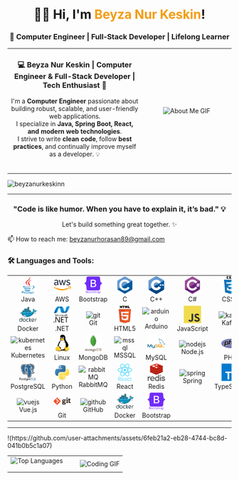 <h1 align="center">👩‍💻 Hi, I'm <span style="color:#f39c12;">Beyza Nur Keskin</span>!</h1>
<h3 align="center">🚀 Computer Engineer | Full-Stack Developer | Lifelong Learner</h3>
<table width="100%">
  <tr>
    <td valign="middle" width="60%">
      <h3 align="center">💻 Beyza Nur Keskin | Computer Engineer & Full-Stack Developer | Tech Enthusiast 🚀</h3>
     <p align="center">
  I'm a <strong>Computer Engineer</strong> passionate about building robust, scalable, and user-friendly web applications. <br>
  I specialize in <strong>Java, Spring Boot, React, and modern web technologies</strong>. <br>
  I strive to write <strong>clean code</strong>, follow <strong>best practices</strong>, and continually improve myself as a developer. 💡
</p> </br>
      </td>
    </td>
    <td valign="middle" width="40%" align="right">
      <div align="center">
       <img src="https://github.com/7oSkaaa/7oSkaaa/blob/main/Images/about_me.gif?raw=true" alt="About Me GIF" width="180px">
      </div>
    </td>
  </tr>
</table>

<p align="left"> <img src="https://komarev.com/ghpvc/?username=beyzanurkeskinn&label=Profile%20views&color=0e75b6&style=flat" alt="beyzanurkeskinn" /> </p>

<hr>

<h3 align="center">"Code is like humor. When you have to explain it, it’s bad." 💡</h3>
<p align="center">
  Let's build something great together. ✨
</p>
<p align="center">
 
  📫 How to reach me: <a href="mailto:beyzanurhorasan89@gmail.com">beyzanurhorasan89@gmail.com</a> <br>
  
</p>
<h3>🛠️ Languages and Tools:</h3>

<table align="center">
  <tr>
    <td align="center" width="100">
       <img src="https://raw.githubusercontent.com/devicons/devicon/master/icons/java/java-original.svg" alt="java" width="40" height="40"/>
      <br>Java
    </td>
    <td align="center" width="100">
      <img src="https://raw.githubusercontent.com/devicons/devicon/master/icons/amazonwebservices/amazonwebservices-original-wordmark.svg" alt="aws" width="40" height="40"/>
      <br>AWS
    </td>
    <td align="center" width="100">
      <img src="https://raw.githubusercontent.com/devicons/devicon/master/icons/bootstrap/bootstrap-plain-wordmark.svg" alt="bootstrap" width="40" height="40"/>
      <br>Bootstrap
    </td>
    <td align="center" width="100">
      <img src="https://raw.githubusercontent.com/devicons/devicon/master/icons/c/c-original.svg" alt="c" width="40" height="40"/>
      <br>C
    </td>
    <td align="center" width="100">
      <img src="https://raw.githubusercontent.com/devicons/devicon/master/icons/cplusplus/cplusplus-original.svg" alt="cplusplus" width="40" height="40"/>
      <br>C++
    </td>
    <td align="center" width="100">
      <img src="https://raw.githubusercontent.com/devicons/devicon/master/icons/csharp/csharp-original.svg" alt="csharp" width="40" height="40"/>
      <br>C#
    </td>
    <td align="center" width="100">
      <img src="https://raw.githubusercontent.com/devicons/devicon/master/icons/css3/css3-original-wordmark.svg" alt="css3" width="40" height="40"/>
      <br>CSS3
    </td>
  </tr>
  <tr>
    <td align="center" width="100">
      <img src="https://raw.githubusercontent.com/devicons/devicon/master/icons/docker/docker-original-wordmark.svg" alt="docker" width="40" height="40"/>
      <br>Docker
    </td>
    <td align="center" width="100">
      <img src="https://raw.githubusercontent.com/devicons/devicon/master/icons/dot-net/dot-net-original-wordmark.svg" alt="dotnet" width="40" height="40"/>
      <br>.NET
    </td>
    <td align="center" width="100">
      <img src="https://www.vectorlogo.zone/logos/git-scm/git-scm-icon.svg" alt="git" width="40" height="40"/>
      <br>Git
    </td>
    <td align="center" width="100">
      <img src="https://raw.githubusercontent.com/devicons/devicon/master/icons/html5/html5-original-wordmark.svg" alt="html5" width="40" height="40"/>
      <br>HTML5
    </td>
    <td align="center" width="100">
      <img src="https://cdn.worldvectorlogo.com/logos/arduino-1.svg" alt="arduino" width="40" height="40"/>
      <br>Arduino
    </td>
    <td align="center" width="100">
      <img src="https://raw.githubusercontent.com/devicons/devicon/master/icons/javascript/javascript-original.svg" alt="javascript" width="40" height="40"/>
      <br>JavaScript
    </td>
    <td align="center" width="100">
      <img src="https://www.vectorlogo.zone/logos/apache_kafka/apache_kafka-icon.svg" alt="kafka" width="40" height="40"/>
      <br>Kafka
    </td>
  </tr>
  <tr>
    <td align="center" width="100">
      <img src="https://www.vectorlogo.zone/logos/kubernetes/kubernetes-icon.svg" alt="kubernetes" width="40" height="40"/>
      <br>Kubernetes
    </td>
    <td align="center" width="100">
      <img src="https://raw.githubusercontent.com/devicons/devicon/master/icons/linux/linux-original.svg" alt="linux" width="40" height="40"/>
      <br>Linux
    </td>
    <td align="center" width="100">
      <img src="https://raw.githubusercontent.com/devicons/devicon/master/icons/mongodb/mongodb-original-wordmark.svg" alt="mongodb" width="40" height="40"/>
      <br>MongoDB
    </td>
    <td align="center" width="100">
      <img src="https://www.svgrepo.com/show/303229/microsoft-sql-server-logo.svg" alt="mssql" width="40" height="40"/>
      <br>MSSQL
    </td>
    <td align="center" width="100">
      <img src="https://raw.githubusercontent.com/devicons/devicon/master/icons/mysql/mysql-original-wordmark.svg" alt="mysql" width="40" height="40"/>
      <br>MySQL
    </td>
    <td align="center" width="100">
      <img src="https://nodejs.org/static/images/logo.svg" alt="nodejs" width="40" height="40"/>
      <br>Node.js
    </td>
    <td align="center" width="100">
      <img src="https://raw.githubusercontent.com/devicons/devicon/master/icons/php/php-original.svg" alt="php" width="40" height="40"/>
      <br>PHP
    </td>
  </tr>
  <tr>
    <td align="center" width="100">
      <img src="https://raw.githubusercontent.com/devicons/devicon/master/icons/postgresql/postgresql-original-wordmark.svg" alt="postgresql" width="40" height="40"/>
      <br>PostgreSQL
    </td>
    <td align="center" width="100">
      <img src="https://raw.githubusercontent.com/devicons/devicon/master/icons/python/python-original.svg" alt="python" width="40" height="40"/>
      <br>Python
    </td>
    <td align="center" width="100">
      <img src="https://www.vectorlogo.zone/logos/rabbitmq/rabbitmq-icon.svg" alt="rabbitMQ" width="40" height="40"/>
      <br>RabbitMQ
    </td>
    <td align="center" width="100">
      <img src="https://raw.githubusercontent.com/devicons/devicon/master/icons/react/react-original-wordmark.svg" alt="react" width="40" height="40"/>
      <br>React
    </td>
    <td align="center" width="100">
      <img src="https://raw.githubusercontent.com/devicons/devicon/master/icons/redis/redis-original-wordmark.svg" alt="redis" width="40" height="40"/>
      <br>Redis
    </td>
    <td align="center" width="100">
      <img src="https://www.vectorlogo.zone/logos/springio/springio-icon.svg" alt="spring" width="40" height="40"/>
      <br>Spring
    </td>
    <td align="center" width="100">
      <img src="https://raw.githubusercontent.com/devicons/devicon/master/icons/typescript/typescript-original.svg" alt="typescript" width="40" height="40"/>
      <br>TypeScript
    </td>
  </tr>
  <tr>
    <td align="center" width="100">
      <img src="https://vuejs.org/images/logo.svg" alt="vuejs" width="40" height="40"/>
      <br>Vue.js
    </td>
    <td align="center" width="100">
      <img src="https://raw.githubusercontent.com/devicons/devicon/master/icons/git/git-original-wordmark.svg" alt="git" width="40" height="40"/>
      <br>Git
    </td>
    <td align="center" width="100">
      <img src="https://github.githubassets.com/images/modules/logos_page/GitHub-Mark.png" alt="github" title="GitHub" height="40"/>
      <br>GitHub
    </td>
    <td align="center" width="100">
      <img src="https://raw.githubusercontent.com/devicons/devicon/master/icons/docker/docker-original-wordmark.svg" alt="docker" title="Docker" height="40" />
      <br>Docker
    </td>
    <td align="center" width="100">
      <img src="https://raw.githubusercontent.com/devicons/devicon/master/icons/bootstrap/bootstrap-plain-wordmark.svg" alt="bootstrap" title="Bootstrap" height="40" />
      <br>Bootstrap
    </td>
    <td></td>
    <td></td>
  </tr>
</table>

<hr>
<table width="100%">
  <tr>
    <td valign="middle" width="60%">
  <img src="https://github-readme-stats.vercel.app/api/top-langs/?username=beyzanurkeskinn&theme=radical&border=false&include_all_commits=true&count_private=true&layout=compact" alt="Top Languages" />
</p>
      </p>
    </td>
    <td valign="middle" width="40%" align="right">
       <img height="150" src="https://i.imgflip.com/65efzo.gif" alt="Coding GIF" />
    </td>
!(https://github.com/user-attachments/assets/6feb21a2-eb28-4744-bc8d-041b0b5c1a07)

</table>





